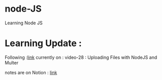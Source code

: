 # node-JS

Learning Node JS

# Learning Update :

Following :[link](https://www.youtube.com/playlist?list=PLinedj3B30sDby4Al-i13hQJGQoRQDfPo)
currently on : video-28 : Uploading Files with NodeJS and Multer

notes are on Notion : [link](https://www.notion.so/Node-3b12b787bbc742c3bae1700f8560f993)
